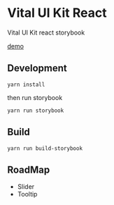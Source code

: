 # Vital UI Kit React

Vital UI Kit react storybook

[demo](http://vital.surge.sh/)

## Development

`yarn install`

then run storybook

`yarn run storybook`

## Build

`yarn run build-storybook`

## RoadMap

- Slider
- Tooltip
